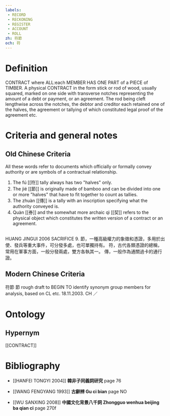 ```yaml
---
labels: 
 - RECORD
 - RECKONING
 - REGISTER
 - ACCOUNT
 - ROLL
zh: 符節
och: 符
---
```


# Definition
CONTRACT where ALL:each MEMBER HAS ONE PART of a PIECE of TIMBER.
A physical CONTRACT in the form stick or rod of wood, usually squared, marked on one side with transverse notches representing the amount of a debt or payment, or an agreement. The rod being cleft lengthwise across the notches, the debtor and creditor each retained one of the halves, the agreement or tallying of which constituted legal proof of the agreement etc.
# Criteria and general notes
## Old Chinese Criteria
All these words refer to documents which officially or formally convey authority or are symbols of a contractual relationship.
1. The fú [[符]] tally always has two "halves" only.
2. The jié [[節]] is originally made of bamboo and can be divided into one or more "halves" that have to fit together to count as tallies.
3. The zhuàn [[傳]] is a tally with an inscription specifying what the authority conveyed is.
4. Quàn [[券]] and the somewhat more archaic qì [[契]] refers to the physical object which constitutes the written version of a contract or an agreement.
## 
HUANG JINGUI 2006
SACRIFICE 9.
節，一種高級權力的象徵和憑證，多用於出使、發兵等重大事件，可分發多處，也可單獨持有。
符，古代各類憑證的總稱，常用在軍事方面，一般分發兩處，雙方各執其一。
傳，一般作為通關過卡的通行證。
## Modern Chinese Criteria
符節
節
rough draft to BEGIN TO identify synonym group members for analysis, based on CL etc. 18.11.2003. CH ／
# Ontology

## Hypernym
[[CONTRACT]]
# Bibliography
- [[HANFEI TONGYI 2004]]
**韓非子同義詞研究** page 76

- [[WANG FENGYANG 1993]]
**古辭辨 Gu ci bian** page NO

- [[WU SANXING 2008]]
**中國文化背景八千詞 Zhongguo wenhua beijing ba qian ci** page 270f
